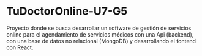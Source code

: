 # TuDoctorOnline-U7-G5
Proyecto donde se busca desarrollar un software de gestión de servicios online para el agendamiento de servicios médicos con una Api (backend), con una base de datos no relacional (MongoDB) y desarrollando el fontend con React.
